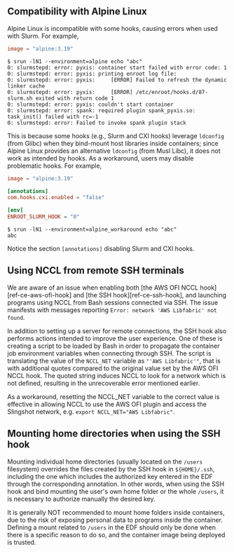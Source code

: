 ## Compatibility with Alpine Linux

Alpine Linux is incompatible with some hooks, causing errors when used with Slurm. For example,

```toml title="EDF: alpine.toml"
image = "alpine:3.19"
```

```console title="Command-line"
$ srun -lN1 --environment=alpine echo "abc"
0: slurmstepd: error: pyxis: container start failed with error code: 1
0: slurmstepd: error: pyxis: printing enroot log file:
0: slurmstepd: error: pyxis:     [ERROR] Failed to refresh the dynamic linker cache
0: slurmstepd: error: pyxis:     [ERROR] /etc/enroot/hooks.d/87-slurm.sh exited with return code 1
0: slurmstepd: error: pyxis: couldn't start container
0: slurmstepd: error: spank: required plugin spank_pyxis.so: task_init() failed with rc=-1
0: slurmstepd: error: Failed to invoke spank plugin stack
```

This is because some hooks (e.g., Slurm and CXI hooks) leverage `ldconfig` (from Glibc) when they bind-mount host libraries inside containers; since Alpine Linux provides an alternative `ldconfig` (from Musl Libc), it does not work as intended by hooks. As a workaround, users may disable problematic hooks. For example,

```toml title="EDF: alpine_workaround.toml"
image = "alpine:3.19"

[annotations]
com.hooks.cxi.enabled = "false"

[env]
ENROOT_SLURM_HOOK = "0"
```

```console title="Command-line"
$ srun -lN1 --environment=alpine_workaround echo "abc"
abc
```

Notice the section `[annotations]` disabling Slurm and CXI hooks.

## Using NCCL from remote SSH terminals

We are aware of an issue when enabling both [the AWS OFI NCCL hook][ref-ce-aws-ofi-hook] and [the SSH hook][ref-ce-ssh-hook], and launching programs using NCCL from Bash sessions connected via SSH.
The issue manifests with messages reporting `Error: network 'AWS Libfabric' not found`.

In addition to setting up a server for remote connections, the SSH hook also performs actions intended to improve the user experience. One of these is creating a script to be loaded by Bash in order to propagate the container job environment variables when connecting through SSH.
The script is translating the value of the `NCCL_NET` variable as `"'AWS Libfabric'"`, that is with additional quotes compared to the original value set by the AWS OFI NCCL hook. The quoted string induces NCCL to look for a network which is not defined, resulting in the unrecoverable error mentioned earlier.

As a workaround, resetting the NCCL_NET variable to the correct value is effective in allowing NCCL to use the AWS OFI plugin and access the Slingshot network, e.g. `export NCCL_NET="AWS Libfabric"`.

## Mounting home directories when using the SSH hook

Mounting individual home directories (usually located on the `/users` filesystem) overrides the files created by the SSH hook in `${HOME}/.ssh`, including the one which includes the authorized key entered in the EDF through the corresponding annotation. In other words, when using the SSH hook and bind mounting the user's own home folder or the whole `/users`, it is necessary to authorize manually the desired key.

It is generally NOT recommended to mount home folders inside containers, due to the risk of exposing personal data to programs inside the container.
Defining a mount related to `/users` in the EDF should only be done when there is a specific reason to do so, and the container image being deployed is trusted.
